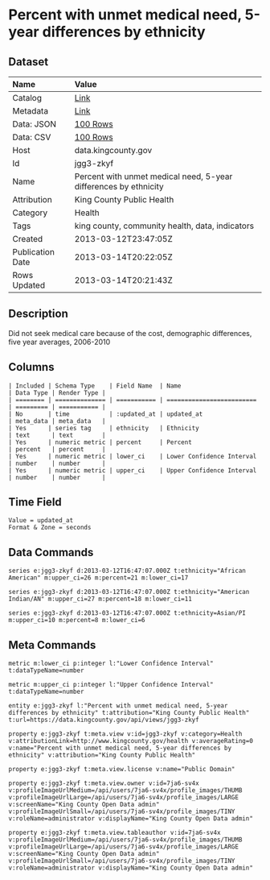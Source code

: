 # Percent with unmet medical need, 5-year differences by ethnicity

## Dataset

| Name | Value |
| :--- | :---- |
| Catalog | [Link](https://catalog.data.gov/dataset/percent-with-unmet-medical-need-5-year-differences-by-ethnicity-aa173) |
| Metadata | [Link](https://data.kingcounty.gov/api/views/jgg3-zkyf) |
| Data: JSON | [100 Rows](https://data.kingcounty.gov/api/views/jgg3-zkyf/rows.json?max_rows=100) |
| Data: CSV | [100 Rows](https://data.kingcounty.gov/api/views/jgg3-zkyf/rows.csv?max_rows=100) |
| Host | data.kingcounty.gov |
| Id | jgg3-zkyf |
| Name | Percent with unmet medical need, 5-year differences by ethnicity |
| Attribution | King County Public Health |
| Category | Health |
| Tags | king county, community health, data, indicators |
| Created | 2013-03-12T23:47:05Z |
| Publication Date | 2013-03-14T20:22:05Z |
| Rows Updated | 2013-03-14T20:21:43Z |

## Description

Did not seek medical care because of the cost, demographic differences, five year averages, 2006-2010

## Columns

```ls
| Included | Schema Type    | Field Name  | Name                      | Data Type | Render Type |
| ======== | ============== | =========== | ========================= | ========= | =========== |
| No       | time           | :updated_at | updated_at                | meta_data | meta_data   |
| Yes      | series tag     | ethnicity   | Ethnicity                 | text      | text        |
| Yes      | numeric metric | percent     | Percent                   | percent   | percent     |
| Yes      | numeric metric | lower_ci    | Lower Confidence Interval | number    | number      |
| Yes      | numeric metric | upper_ci    | Upper Confidence Interval | number    | number      |
```

## Time Field

```ls
Value = updated_at
Format & Zone = seconds
```

## Data Commands

```ls
series e:jgg3-zkyf d:2013-03-12T16:47:07.000Z t:ethnicity="African American" m:upper_ci=26 m:percent=21 m:lower_ci=17

series e:jgg3-zkyf d:2013-03-12T16:47:07.000Z t:ethnicity="American Indian/AN" m:upper_ci=27 m:percent=18 m:lower_ci=11

series e:jgg3-zkyf d:2013-03-12T16:47:07.000Z t:ethnicity=Asian/PI m:upper_ci=10 m:percent=8 m:lower_ci=6
```

## Meta Commands

```ls
metric m:lower_ci p:integer l:"Lower Confidence Interval" t:dataTypeName=number

metric m:upper_ci p:integer l:"Upper Confidence Interval" t:dataTypeName=number

entity e:jgg3-zkyf l:"Percent with unmet medical need, 5-year differences by ethnicity" t:attribution="King County Public Health" t:url=https://data.kingcounty.gov/api/views/jgg3-zkyf

property e:jgg3-zkyf t:meta.view v:id=jgg3-zkyf v:category=Health v:attributionLink=http://www.kingcounty.gov/health v:averageRating=0 v:name="Percent with unmet medical need, 5-year differences by ethnicity" v:attribution="King County Public Health"

property e:jgg3-zkyf t:meta.view.license v:name="Public Domain"

property e:jgg3-zkyf t:meta.view.owner v:id=7ja6-sv4x v:profileImageUrlMedium=/api/users/7ja6-sv4x/profile_images/THUMB v:profileImageUrlLarge=/api/users/7ja6-sv4x/profile_images/LARGE v:screenName="King County Open Data admin" v:profileImageUrlSmall=/api/users/7ja6-sv4x/profile_images/TINY v:roleName=administrator v:displayName="King County Open Data admin"

property e:jgg3-zkyf t:meta.view.tableauthor v:id=7ja6-sv4x v:profileImageUrlMedium=/api/users/7ja6-sv4x/profile_images/THUMB v:profileImageUrlLarge=/api/users/7ja6-sv4x/profile_images/LARGE v:screenName="King County Open Data admin" v:profileImageUrlSmall=/api/users/7ja6-sv4x/profile_images/TINY v:roleName=administrator v:displayName="King County Open Data admin"
```